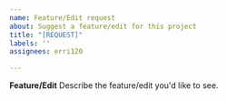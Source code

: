 ```yaml
---
name: Feature/Edit request
about: Suggest a feature/edit for this project
title: "[REQUEST]"
labels: ''
assignees: erri120

---
```


**Feature/Edit**
Describe the feature/edit you'd like to see.
